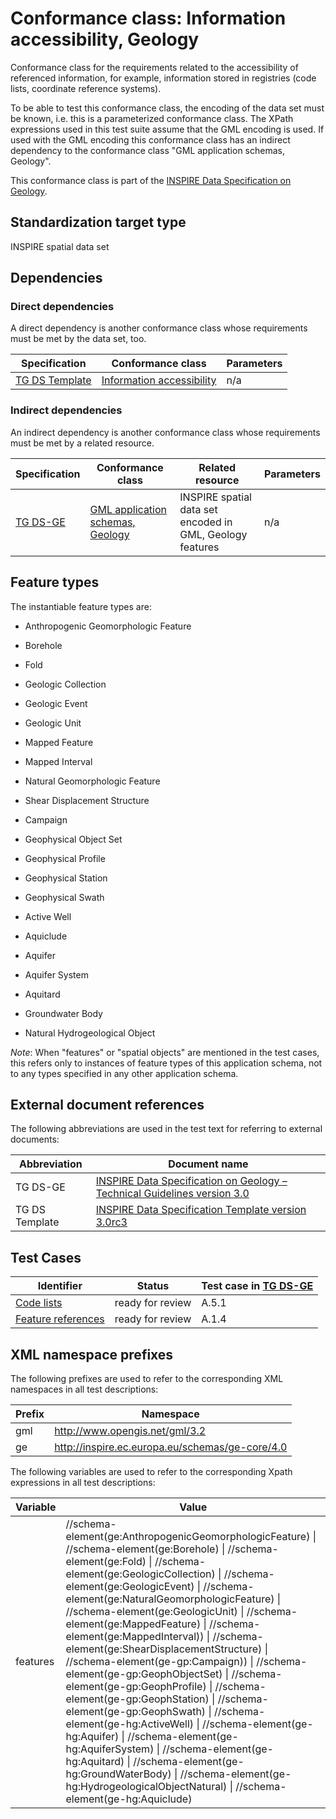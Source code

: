 # Conformance class: Information accessibility, Geology

Conformance class for the requirements related to the accessibility of referenced information, for example, information stored in registries (code lists, coordinate reference systems).

To be able to test this conformance class, the encoding of the data set must be known, i.e. this is a parameterized conformance class. The XPath expressions used in this test suite assume that the GML encoding is used. If used with the GML encoding this conformance class has an indirect dependency to the conformance class "GML application schemas, Geology".

This conformance class is part of the [INSPIRE Data Specification on Geology](../README.md).

## Standardization target type

INSPIRE spatial data set

## Dependencies

### Direct dependencies

A direct dependency is another conformance class whose requirements must be met by the data set, too.

| Specification | Conformance class | Parameters | 
| ------------- | ----------------- | ---------- |
| [TG DS Template](#ref_TG_DS_tmpl) | [Information accessibility](http://inspire.ec.europa.eu/id/ats/data/3.0rc3/information-accessibility) | n/a |

### Indirect dependencies

An indirect dependency is another conformance class whose requirements must be met by a related resource.

| Specification | Conformance class | Related resource | Parameters |
| ------------- | ----------------- | ---------------- | ---------- |
| [TG DS-GE](#ref_TG_DS_GE) | [GML application schemas, Geology](../ge-gml/README.md) | INSPIRE spatial data set encoded in GML, Geology features | n/a |
 
## Feature types <a name="feature-types"></a>

The instantiable feature types are:

* Anthropogenic Geomorphologic Feature
* Borehole
* Fold
* Geologic Collection
* Geologic Event
* Geologic Unit
* Mapped Feature
* Mapped Interval
* Natural Geomorphologic Feature
* Shear Displacement Structure

* Campaign
* Geophysical Object Set
* Geophysical Profile
* Geophysical Station
* Geophysical Swath

* Active Well
* Aquiclude
* Aquifer
* Aquifer System
* Aquitard
* Groundwater Body
* Natural Hydrogeological Object

*Note*: When "features" or "spatial objects" are mentioned in the test cases, this refers only to instances of feature types of this application schema, not to any types specified in any other application schema.

## External document references

The following abbreviations are used in the test text for referring to external documents:

Abbreviation                     | Document name
-------------------------------- | --------------------------------------------------
TG DS-GE <a name="ref_TG_DS_GE"></a>   | [INSPIRE Data Specification on Geology – Technical Guidelines version 3.0](http://inspire.ec.europa.eu/documents/Data_Specifications/INSPIRE_DataSpecification_GE_v3.0.pdf)
TG DS Template <a name="ref_TG_DS_tmpl"></a>   | [INSPIRE Data Specification Template version 3.0rc3](http://inspire.jrc.ec.europa.eu/documents/Data_Specifications/INSPIRE_DataSpecification_Template_v3.0rc3.pdf)

## Test Cases

| Identifier                                                        | Status   | Test case in [TG DS-GE](#ref_TG_DS_GE)  |
| ----------------------------------------------------------------- | -------- | ------------ |
| [Code lists](./code-list.md)  | ready for review  | A.5.1 |
| [Feature references](./features.md)  | ready for review  | A.1.4 |

## XML namespace prefixes <a name="namespaces"></a>

The following prefixes are used to refer to the corresponding XML namespaces in all test descriptions:

Prefix         | Namespace
-------------- | -------------------------------------------------
gml            | http://www.opengis.net/gml/3.2
ge             | http://inspire.ec.europa.eu/schemas/ge-core/4.0

The following variables are used to refer to the corresponding Xpath expressions in all test descriptions:

Variable       | Value
-------------- | -------------------------------------------------
features <a name="features"></a>   |  //schema-element(ge:AnthropogenicGeomorphologicFeature) \| //schema-element(ge:Borehole) \| //schema-element(ge:Fold) \| //schema-element(ge:GeologicCollection) \| //schema-element(ge:GeologicEvent) \| //schema-element(ge:NaturalGeomorphologicFeature) \| //schema-element(ge:GeologicUnit) \| //schema-element(ge:MappedFeature) \| //schema-element(ge:MappedInterval)) \| //schema-element(ge:ShearDisplacementStructure) \| //schema-element(ge-gp:Campaign)) \| //schema-element(ge-gp:GeophObjectSet) \|  //schema-element(ge-gp:GeophProfile) \| //schema-element(ge-gp:GeophStation) \| //schema-element(ge-gp:GeophSwath) \| //schema-element(ge-hg:ActiveWell) \| //schema-element(ge-hg:Aquifer) \| //schema-element(ge-hg:AquiferSystem) \| //schema-element(ge-hg:Aquitard) \| //schema-element(ge-hg:GroundWaterBody) \| //schema-element(ge-hg:HydrogeologicalObjectNatural) \| //schema-element(ge-hg:Aquiclude)
